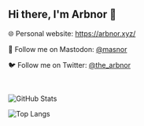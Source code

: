 ## Hi there, I'm Arbnor 👋

🌐 Personal website: https://arbnor.xyz/

🐘 Follow me on Mastodon: <a rel="me" href="https://mas.to/@masnor">@masnor</a>

🐦 Follow me on Twitter: <a rel="me" href="https://twitter.com/the_arbnor">@the_arbnor</a>


&nbsp;

![GitHub Stats](https://github-readme-stats-codenor.vercel.app/api?username=codenor&theme=default)

![Top Langs](https://github-readme-stats-codenor.vercel.app/api/top-langs/?username=codenor&theme=default&layout=compact)
